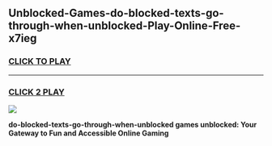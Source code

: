 
## Unblocked-Games-do-blocked-texts-go-through-when-unblocked-Play-Online-Free-x7ieg
<h3>
<a href="https://premium76.site?title=do-blocked-texts-go-through-when-unblocked&ref=26A">CLICK TO PLAY</a></h3>
<hr>

<h3>
<a href="https://premium76.site?title=do-blocked-texts-go-through-when-unblocked&ref=26A">CLICK 2 PLAY</a>
  
</h3>

<a href="https://premium76.site?title=do-blocked-texts-go-through-when-unblocked&ref=26A"><img src="https://clearcache.store/games.png"></a>


**do-blocked-texts-go-through-when-unblocked games unblocked: Your Gateway to Fun and Accessible Online Gaming**
